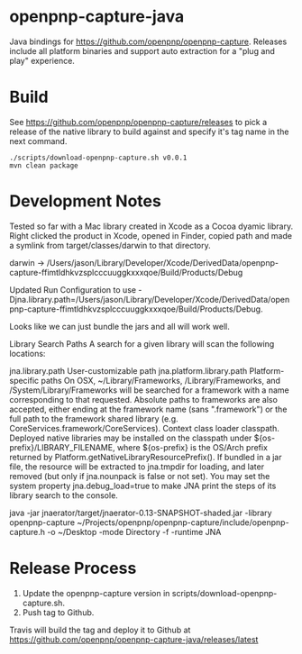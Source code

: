 # openpnp-capture-java

Java bindings for https://github.com/openpnp/openpnp-capture. Releases include all platform binaries
and support auto extraction for a "plug and play" experience.

# Build
See https://github.com/openpnp/openpnp-capture/releases to pick a release of the native
library to build against and specify it's tag name in the next command.

```
./scripts/download-openpnp-capture.sh v0.0.1
mvn clean package
```

# Development Notes

Tested so far with a Mac library created in Xcode as a Cocoa dyamic library. Right clicked
the product in Xcode, opened in Finder, copied path and made a symlink from target/classes/darwin
to that directory. 

darwin -> /Users/jason/Library/Developer/Xcode/DerivedData/openpnp-capture-ffimtldhkvzsplcccuuggkxxxqoe/Build/Products/Debug

Updated Run Configuration to use -Djna.library.path=/Users/jason/Library/Developer/Xcode/DerivedData/openpnp-capture-ffimtldhkvzsplcccuuggkxxxqoe/Build/Products/Debug.

Looks like we can just bundle the jars and all will work well.

Library Search Paths A search for a given library will scan the following locations:

jna.library.path User-customizable path
jna.platform.library.path Platform-specific paths
On OSX, ~/Library/Frameworks, /Library/Frameworks, and /System/Library/Frameworks will be searched for a framework with a name corresponding to that requested. Absolute paths to frameworks are also accepted, either ending at the framework name (sans ".framework") or the full path to the framework shared library (e.g. CoreServices.framework/CoreServices).
Context class loader classpath. Deployed native libraries may be installed on the classpath under ${os-prefix}/LIBRARY_FILENAME, where ${os-prefix} is the OS/Arch prefix returned by Platform.getNativeLibraryResourcePrefix(). If bundled in a jar file, the resource will be extracted to jna.tmpdir for loading, and later removed (but only if jna.nounpack is false or not set).
You may set the system property jna.debug_load=true to make JNA print the steps of its library search to the console.


java -jar jnaerator/target/jnaerator-0.13-SNAPSHOT-shaded.jar -library openpnp-capture ~/Projects/openpnp/openpnp-capture/include/openpnp-capture.h -o ~/Desktop -mode Directory -f -runtime JNA

# Release Process

1. Update the openpnp-capture version in scripts/download-openpnp-capture.sh.
2. Push tag to Github.

Travis will build the tag and deploy it to Github at https://github.com/openpnp/openpnp-capture-java/releases/latest
